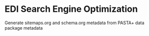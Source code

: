 # EDI Search Engine Optimization
Generate sitemaps.org and schema.org metadata from PASTA+ data package metadata
